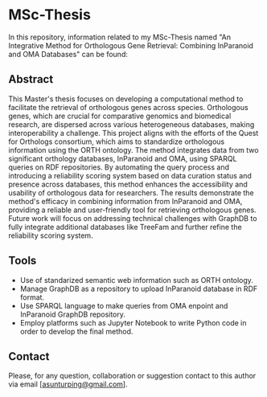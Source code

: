 # MSc-Thesis
In this repository, information related to my MSc-Thesis named "An Integrative Method for Orthologous Gene Retrieval: Combining InParanoid and OMA Databases" can be found:

## Abstract
This Master's thesis focuses on developing a computational method to facilitate the retrieval of orthologous genes across species. Orthologous genes, which are crucial for comparative genomics and biomedical research, are dispersed across various heterogeneous databases, making interoperability a challenge. This project aligns with the efforts of the Quest for Orthologs consortium, which aims to standardize orthologous information using the ORTH ontology. The method integrates data from two significant orthology databases, InParanoid and OMA, using SPARQL queries on RDF repositories. By automating the query process and introducing a reliability scoring system based on data curation status and presence across databases, this method enhances the accessibility and usability of orthologous data for researchers. The results demonstrate the method's efficacy in combining information from InParanoid and OMA, providing a reliable and user-friendly tool for retrieving orthologous genes. Future work will focus on addressing technical challenges with GraphDB to fully integrate additional databases like TreeFam and further refine the reliability scoring system.

## Tools
* Use of standarized semantic web information such as ORTH ontology.
* Manage GraphDB as a repository to upload InParanoid database in RDF format.
* Use SPARQL language to make queries from OMA enpoint and InParanoid GraphDB repository.
* Employ platforms such as Jupyter Notebook to write Python code in order to develop the final method.

## Contact
Please, for any question, collaboration or suggestion contact to this author via email [asunturping@gmail.com].

